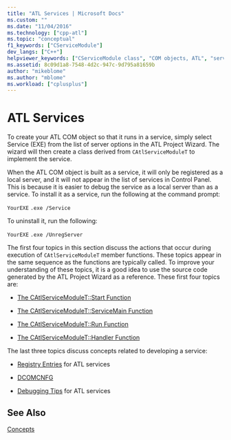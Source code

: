 ```yaml
---
title: "ATL Services | Microsoft Docs"
ms.custom: ""
ms.date: "11/04/2016"
ms.technology: ["cpp-atl"]
ms.topic: "conceptual"
f1_keywords: ["CServiceModule"]
dev_langs: ["C++"]
helpviewer_keywords: ["CServiceModule class", "COM objects, ATL", "services, ATL", "ATL services"]
ms.assetid: 8c09d1a8-7548-4d2c-947c-9d795a81659b
author: "mikeblome"
ms.author: "mblome"
ms.workload: ["cplusplus"]
---
```

# ATL Services

To create your ATL COM object so that it runs in a service, simply select Service (EXE) from the list of server options in the ATL Project Wizard. The wizard will then create a class derived from `CAtlServiceModuleT` to implement the service.

When the ATL COM object is built as a service, it will only be registered as a local server, and it will not appear in the list of services in Control Panel. This is because it is easier to debug the service as a local server than as a service. To install it as a service, run the following at the command prompt:

`YourEXE` `.exe /Service`

To uninstall it, run the following:

`YourEXE` `.exe /UnregServer`

The first four topics in this section discuss the actions that occur during execution of `CAtlServiceModuleT` member functions. These topics appear in the same sequence as the functions are typically called. To improve your understanding of these topics, it is a good idea to use the source code generated by the ATL Project Wizard as a reference. These first four topics are:

- [The CAtlServiceModuleT::Start Function](../atl/reference/catlservicemodulet-class.md#start)

- [The CAtlServiceModuleT::ServiceMain Function](../atl/reference/catlservicemodulet-class.md#servicemain)

- [The CAtlServiceModuleT::Run Function](../atl/reference/catlservicemodulet-class.md#run)

- [The CAtlServiceModuleT::Handler Function](../atl/reference/catlservicemodulet-class.md#handler)

The last three topics discuss concepts related to developing a service:

- [Registry Entries](../atl/registry-entries.md) for ATL services

- [DCOMCNFG](../atl/dcomcnfg.md)

- [Debugging Tips](../atl/debugging-tips.md) for ATL services

## See Also

[Concepts](../atl/active-template-library-atl-concepts.md)

